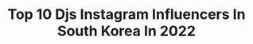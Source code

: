 ---
title: Top 10 Djs Instagram Influencers In South Korea In 2022
description: >-
  Find top djs Instagram influencers in South Korea in 2022. Most popular hashtags: #dance #dj #mlbcrew #mlbkorea.
platform: Instagram
hits: 14
text_top: Discover the top-rated Instagram influencers on inBeat.
text_bottom: Our search engine holds 14 Instagram influencers like this in South Korea for you to collaborate.
profiles:
  - username: "dj_siena"
    fullname: >-
      DJ SIENA 박시현 🇰🇷
    bio: >-
      Leanonedm👇 Bookings 📧 djsiena.leanon@gmail.com
    location: "South Korea"
    followers: 665313
    engagement: 216
    commentsToLikes: 0.008810
    id: ckf5pzba27pdx0j23heatrwgc
    verified: true
    hashtags: "#mlbkorea, #mlb, #mlbcrew, #nerdy"
  - username: "djsmmt"
    fullname: >-
      SMMT (써밋)
    bio: >-
      YELOWS MOB / H1GHR MUSIC DJ / Producer @thugiee 의 캔따개
    location: "South Korea"
    followers: 63230
    engagement: 689
    commentsToLikes: 0.013212
    id: ck8swrncaf05u0j78tgrn0w3y
    verified: false
    hashtags: "#outnow, #compilation, #h1ghrmusic, #red"
  - username: "deejaysoda"
    fullname: >-
      DJ SODA OFFICIAL 🇰🇷
    bio: >-
      Let's communicate👇🏻💕
    location: "South Korea"
    followers: 4101404
    engagement: 142
    commentsToLikes: 0.007112
    id: ck0tusvdz8kr20i19uncbde5n
    verified: true
    hashtags: "#glittersunscreen, #dj, #worlddjfestival, #shootingstarchallenge"
  - username: "callmegray"
    fullname: >-
      GRAY | 그레이
    bio: >-
      ɢʀᴀʏɢʀᴏᴜɴᴅ.
    location: "South Korea"
    followers: 2461125
    engagement: 334
    commentsToLikes: 0.006326
    id: ck0w2tfeaq3d00i19gh7wvpe0
    verified: true
    hashtags: "#loveyourw, #loggg, #xxblue, #djsoulscape"
  - username: "jy._.swag"
    fullname: >-
      큰지 KN-JI(🇰🇷)/젼
    bio: >-
      👉큰지 재롱잔치🎥 👉DM💌
    location: "South Korea"
    followers: 6005
    engagement: 907
    commentsToLikes: 0.047742
    id: ck9hcs81emrem0j786683s5x2
    verified: false
    hashtags: "#tiktok, #selfies, #ootd, #mlbcrew"
  - username: "jangok_park"
    fullname: >-
      박장옥 Jangok Park
    bio: >-
      🇰🇷 Dancer Contact = DM 📩 RD'z @rd.z_official
    location: "South Korea"
    followers: 26618
    engagement: 402
    commentsToLikes: 0.010472
    id: ck8tan5llsdgw0j78moiqi9b7
    verified: false
    hashtags: "#blackpink, #1million, #1milliondancestudio, #dance"
  - username: "drop_go_"
    fullname: >-
      Drop
    bio: >-
      •92street. seoul. Korea 🇰🇷 •local pride •freestyle street ball •raw elements
    location: "South Korea"
    followers: 9206
    engagement: 571
    commentsToLikes: 0.021865
    id: ck5qco7cvrjfn0i117wy1jmhi
    verified: false
    hashtags: "#basictoboogie, #hiphopdance, #guiiklyncuts, #rawelements"
  - username: "__taesung"
    fullname: >-
      Շꪖꫀડꪊꪀᧁ  | 태성 | 힉스
    bio: >-
      𝐇𝐈𝐆𝐆𝐒 & 𝐇𝐎𝐔𝐒𝐄 𝐓𝐑𝐀𝐈𝐍 _ From.Seoul Korea 🇰🇷 @higgs_seoul ☯️☮️⚛️🐉🙏🏽🌄 @house_train_korea 🚞 youtube.com/c/taeseongkwon 📺 @goprokr | #하우스댄스 | grlc
    location: "South Korea"
    followers: 7068
    engagement: 925
    commentsToLikes: 0.055925
    id: ck5hrr1uivbw50i11gsby492z
    verified: false
    hashtags: "#choreo, #taesung, #dance, #seoul"
  - username: "slowrabbit_no1"
    fullname: >-
      Slow Rabbit
    bio: >-
      BigHit Entertainment
    location: "South Korea"
    followers: 303318
    engagement: 1383
    commentsToLikes: 0.008878
    id: ck6tnx2xxav8v0j71h0kcwpj4
    verified: false
    hashtags: "#bts, #8eight, #thesauce, #djswivel"
  - username: "luna.hyun"
    fullname: >-
      Luna hyun 🌙
    bio: >-
      Dancer 🇰🇷 Leader of Team ALiEN
    location: "South Korea"
    followers: 42132
    engagement: 1231
    commentsToLikes: 0.007993
    id: ck135frwe177z0i19ltwnpvdh
    verified: false
    hashtags: "#theedge, #niki, #dance, #withalien"
---